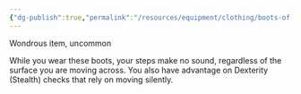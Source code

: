 ```yaml
---
{"dg-publish":true,"permalink":"/resources/equipment/clothing/boots-of-elvenkind/"}
---
```


Wondrous item, uncommon 

While you wear these boots, your steps make no sound, regardless of the surface you are moving across. You also have advantage on Dexterity (Stealth) checks that rely on moving silently.